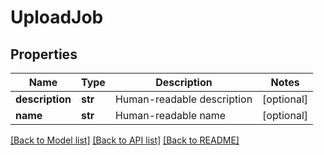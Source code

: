 # UploadJob

## Properties
Name | Type | Description | Notes
------------ | ------------- | ------------- | -------------
**description** | **str** | Human-readable description | [optional] 
**name** | **str** | Human-readable name | [optional] 

[[Back to Model list]](../README.md#documentation-for-models) [[Back to API list]](../README.md#documentation-for-api-endpoints) [[Back to README]](../README.md)


